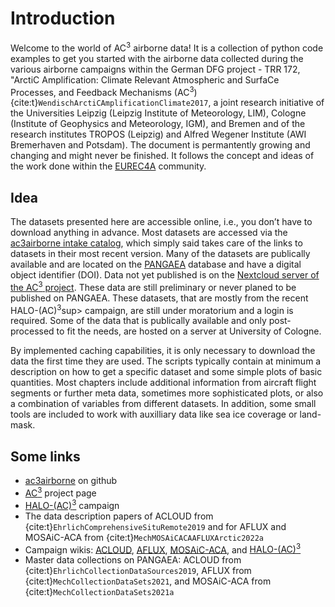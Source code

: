 # Introduction
Welcome to the world of AC<sup>3</sup> airborne data! It is a collection of python code examples to get you started with the airborne data collected during the various airborne campaigns within the German DFG project - TRR 172, "ArctiC Amplification: Climate Relevant Atmospheric and SurfaCe Processes, and Feedback Mechanisms (AC<sup>3</sup>) {cite:t}`WendischArctiCAmplificationClimate2017`, a joint research initiative of the Universities Leipzig (Leipzig Institute of Meteorology, LIM), Cologne (Institute of Geophysics and Meteorology, IGM), and Bremen and of the research institutes TROPOS (Leipzig) and Alfred Wegener Institute (AWI Bremerhaven and Potsdam). The document is permantently growing and changing and might never be finished. It follows the concept and ideas of the work done within the [EUREC4A](https://howto.eurec4a.eu/intro.html) community.

## Idea
The datasets presented here are accessible online, i.e., you don’t have to download anything in advance. Most datasets are accessed via the [ac3airborne intake catalog](https://github.com/igmk/ac3airborne-intake), which simply said takes care of the links to datasets in their most recent version. Many of the datasets are publically available and are located on the [PANGAEA](https://www.pangaea.de/) database and have a digital object identifier (DOI). Data not yet published is on the [Nextcloud server of the AC<sup>3</sup> project](https://cloud.ac3-tr.de). These data are still preliminary or never planed to be published on PANGAEA. These datasets, that are mostly from the recent HALO-(AC)<sup>3</sup>sup> campaign, are still under moratorium and a login is required. Some of the data that is publically available and only post-processed to fit the needs, are hosted on a server at University of Cologne. 

By implemented caching capabilities, it is only necessary to download the data the first time they are used. The scripts typically contain at minimum a description on how to get a specific dataset and some simple plots of basic quantities. Most chapters include additional information from aircraft flight segments or further meta data, sometimes more sophisticated plots, or also a combination of variables from different datasets. In addition, some small tools are included to work with auxilliary data like sea ice coverage or land-mask. 

## Some links
* [ac3airborne](https://github.com/igmk/ac3airborne/) on github
* [AC<sup>3</sup>](http://www.ac3-tr.de/) project page
* [HALO-(AC)<sup>3</sup>](https://halo-ac3.de/) campaign
* The data description papers of ACLOUD from {cite:t}`EhrlichComprehensiveSituRemote2019` and for AFLUX and MOSAiC-ACA from {cite:t}`MechMOSAiCACAAFLUXArctic2022a`
* Campaign wikis: [ACLOUD](https://home.uni-leipzig.de/~ehrlich/ACLOUD_wiki_doku/doku.php), [AFLUX](https://home.uni-leipzig.de/~ehrlich/AFLUX_wiki_doku/doku.php), [MOSAiC-ACA](https://home.uni-leipzig.de/~ehrlich/MOSAiC_ACA_wiki_doku/doku.php), and [HALO-(AC)<sup>3</sup>](https://home.uni-leipzig.de/~ehrlich/HALO_AC3_wiki_doku/doku.php)
* Master data collections on PANGAEA: ACLOUD from {cite:t}`EhrlichCollectionDataSources2019`, AFLUX from {cite:t}`MechCollectionDataSets2021`, and MOSAiC-ACA from {cite:t}`MechCollectionDataSets2021a`

